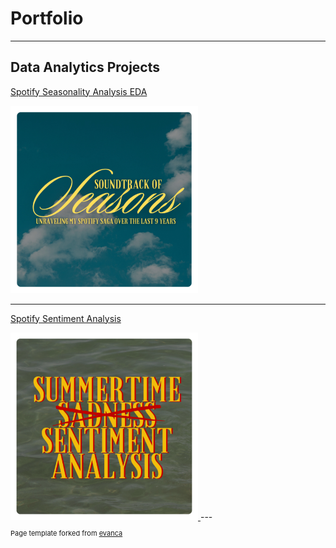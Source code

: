 # Portfolio

---

## Data Analytics Projects 

[Spotify Seasonality Analysis EDA](/seasons_eda.md)

<a href="/seasons_eda.md">
  <img src="images/spotify_project/spotify_eda_thumbnail.png?raw=true" width="300" alt="Spotify Seasonality Analysis EDA"/>
</a>

---
[Spotify Sentiment Analysis](/sentiment_analysis.md)

<a href="/sentiment_analysis.md">
  <img src="images/spotify_project/spotify_sentiment_thumbnail.png?raw=true" width="300"/>
</a>
---
<p style="font-size:11px">Page template forked from <a href="https://github.com/evanca/quick-portfolio">evanca</a></p>
<!-- Remove above link if you don't want to attibute -->

